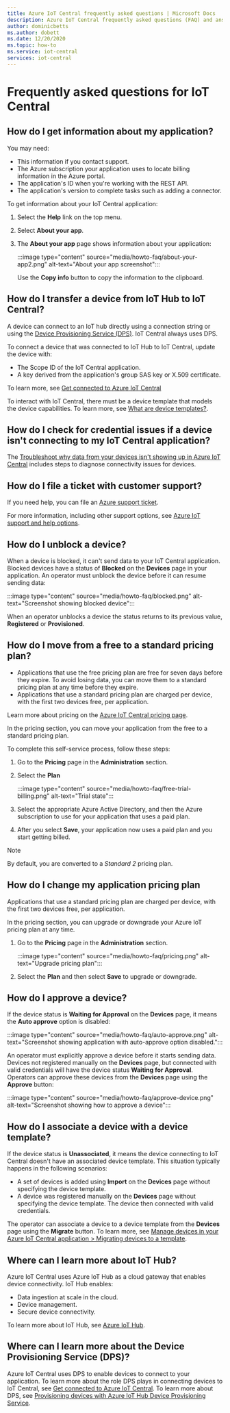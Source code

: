 ```yaml
---
title: Azure IoT Central frequently asked questions | Microsoft Docs
description: Azure IoT Central frequently asked questions (FAQ) and answers
author: dominicbetts
ms.author: dobett
ms.date: 12/20/2020
ms.topic: how-to
ms.service: iot-central
services: iot-central
---
```


# Frequently asked questions for IoT Central

## How do I get information about my application?

You may need:

- This information if you contact support.
- The Azure subscription your application uses to locate billing information in the Azure portal.
- The application's ID when you're working with the REST API.
- The application's version to complete tasks such as adding a connector.

To get information about your IoT Central application:

1. Select the **Help** link on the top menu.

1. Select **About your app**.

1. The **About your app** page shows information about your application:  

    :::image type="content" source="media/howto-faq/about-your-app2.png" alt-text="About your app screenshot":::

    Use the **Copy info** button to copy the information to the clipboard.

## How do I transfer a device from IoT Hub to IoT Central?

A device can connect to an IoT hub directly using a connection string or using the [Device Provisioning Service (DPS)](../../iot-dps/about-iot-dps.md). IoT Central always uses DPS.

To connect a device that was connected to IoT Hub to IoT Central, update the device with:

- The Scope ID of the IoT Central application.
- A key derived from the application's group SAS key or X.509 certificate.

To learn more, see [Get connected to Azure IoT Central](concepts-get-connected.md)

To interact with IoT Central, there must be a device template that models the device capabilities. To learn more, see [What are device templates?](concepts-device-templates.md).

## How do I check for credential issues if a device isn't connecting to my IoT Central application?

The [Troubleshoot why data from your devices isn't showing up in Azure IoT Central](troubleshoot-connection.md) includes steps to diagnose connectivity issues for devices.

## How do I file a ticket with customer support?

If you need help, you can file an [Azure support ticket](https://portal.azure.com/#create/Microsoft.Support).

For more information, including other support options, see [Azure IoT support and help options](../../iot-fundamentals/iot-support-help.md).

## How do I unblock a device?

When a device is blocked, it can't send data to your IoT Central application. Blocked devices have a status of **Blocked** on the **Devices** page in your application. An operator must unblock the device before it can resume sending data:

:::image type="content" source="media/howto-faq/blocked.png" alt-text="Screenshot showing blocked device":::

When an operator unblocks a device the status returns to its previous value, **Registered** or **Provisioned**.

## How do I move from a free to a standard pricing plan?

- Applications that use the free pricing plan are free for seven days before they expire. To avoid losing data, you can move them to a standard pricing plan at any time before they expire.
- Applications that use a standard pricing plan are charged per device, with the first two devices free, per application.

Learn more about pricing on the [Azure IoT Central pricing page](https://azure.microsoft.com/pricing/details/iot-central/).

In the pricing section, you can move your application from the free to a standard pricing plan.

To complete this self-service process, follow these steps:

1. Go to the **Pricing** page in the **Administration** section.

1. Select the **Plan**

    :::image type="content" source="media/howto-faq/free-trial-billing.png" alt-text="Trial state":::

1. Select the appropriate Azure Active Directory, and then the Azure subscription to use for your application that uses a paid plan.

1. After you select **Save**, your application now uses a paid plan and you start getting billed.

> [!Note]
> By default, you are converted to a *Standard 2* pricing plan.

## How do I change my application pricing plan

Applications that use a standard pricing plan are charged per device, with the first two devices free, per application.

In the pricing section, you can upgrade or downgrade your Azure IoT pricing plan at any time.

1. Go to the **Pricing** page in the **Administration** section.

    :::image type="content" source="media/howto-faq/pricing.png" alt-text="Upgrade pricing plan":::

1. Select the **Plan** and then select **Save** to upgrade or downgrade.

## How do I approve a device?

If the device status is **Waiting for Approval** on the **Devices** page, it means the **Auto approve** option is disabled:

:::image type="content" source="media/howto-faq/auto-approve.png" alt-text="Screenshot showing application with auto-approve option disabled.":::

An operator must explicitly approve a device before it starts sending data. Devices not registered manually on the **Devices** page, but connected with valid credentials will have the device status **Waiting for Approval**. Operators can approve these devices from the **Devices** page using the **Approve** button:

:::image type="content" source="media/howto-faq/approve-device.png" alt-text="Screenshot showing how to approve a device":::

## How do I associate a device with a device template?

If the device status is **Unassociated**, it means the device connecting to IoT Central doesn't have an associated device template. This situation typically happens in the following scenarios:

- A set of devices is added using **Import** on the **Devices** page without specifying the device template.
- A device was registered manually on the **Devices** page without specifying the device template. The device then connected with valid credentials.  

The operator can associate a device to a device template from the **Devices** page using the **Migrate** button. To learn more, see [Manage devices in your Azure IoT Central application > Migrating devices to a template](howto-manage-devices.md).

## Where can I learn more about IoT Hub?

Azure IoT Central uses Azure IoT Hub as a cloud gateway that enables device connectivity. IoT Hub enables:

- Data ingestion at scale in the cloud.
- Device management.
- Secure device connectivity.

To learn more about IoT Hub, see [Azure IoT Hub](../../iot-hub/index.yml).

## Where can I learn more about the Device Provisioning Service (DPS)?

Azure IoT Central uses DPS to enable devices to connect to your application. To learn more about the role DPS plays in connecting devices to IoT Central, see [Get connected to Azure IoT Central](concepts-get-connected.md). To learn more about DPS, see [Provisioning devices with Azure IoT Hub Device Provisioning Service](../../iot-dps/about-iot-dps.md).